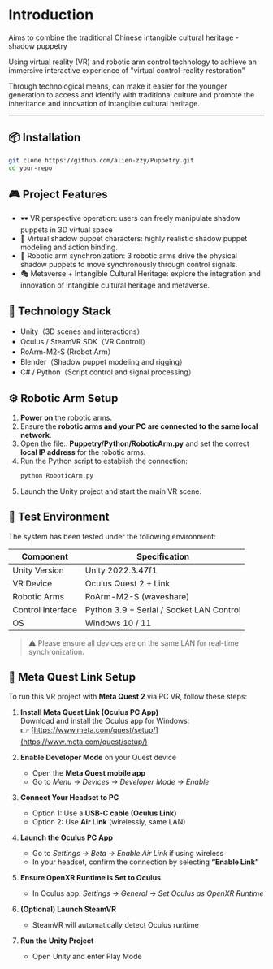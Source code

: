 # Introduction

Aims to combine the traditional Chinese intangible cultural heritage - shadow puppetry

Using virtual reality (VR) and robotic arm control technology to achieve an immersive interactive experience of "virtual control-reality restoration”

Through technological means, can make it easier for the younger generation to access and identify with traditional culture and promote the inheritance and innovation of intangible cultural heritage.


---

## 📦 Installation

```bash
git clone https://github.com/alien-zzy/Puppetry.git
cd your-repo

```
## 🎮 Project Features

- 🕶 ️VR perspective operation: users can freely manipulate shadow puppets in 3D virtual space
- 🧍 Virtual shadow puppet characters: highly realistic shadow puppet modeling and action binding.
- 🤖 Robotic arm synchronization: 3 robotic arms drive the physical shadow puppets to move synchronously through control signals.
- 🎭 Metaverse + Intangible Cultural Heritage: explore the integration and innovation of intangible cultural heritage and metaverse.

## 🧱 Technology Stack

- Unity（3D scenes and interactions）
- Oculus / SteamVR SDK（VR Controll）
- RoArm-M2-S (Rrobot Arm）
- Blender（Shadow puppet modeling and rigging）
- C# / Python（Script control and signal processing）

## ⚙️ Robotic Arm Setup

1. **Power on** the robotic arms.
2. Ensure the **robotic arms and your PC are connected to the same local network**.
3. Open the file:**. Puppetry/Python/RoboticArm.py** and set the correct **local IP address** for the robotic arms.
4. Run the Python script to establish the connection:
    ```bash
    python RoboticArm.py
    ```
5. Launch the Unity project and start the main VR scene.

## 🧪 Test Environment

The system has been tested under the following environment:

| Component         | Specification                           |
|------------------|------------------------------------------|
| Unity Version     | Unity 2022.3.47f1                        |
| VR Device         | Oculus Quest 2 + Link  |
| Robotic Arms      | RoArm-M2-S (waveshare)  |
| Control Interface | Python 3.9 + Serial / Socket LAN Control |
| OS                | Windows 10 / 11                          |

> ⚠️ Please ensure all devices are on the same LAN for real-time synchronization.

## 🔗 Meta Quest Link Setup

To run this VR project with **Meta Quest 2** via PC VR, follow these steps:

1. **Install Meta Quest Link (Oculus PC App)**  
   Download and install the Oculus app for Windows:  
   👉 [https://www.meta.com/quest/setup/](https://www.meta.com/quest/setup/)

2. **Enable Developer Mode** on your Quest device  
   - Open the **Meta Quest mobile app**  
   - Go to *Menu → Devices → Developer Mode → Enable*

3. **Connect Your Headset to PC**
   - Option 1: Use a **USB-C cable (Oculus Link)**
   - Option 2: Use **Air Link** (wirelessly, same LAN)

4. **Launch the Oculus PC App**
   - Go to *Settings → Beta → Enable Air Link* if using wireless
   - In your headset, confirm the connection by selecting **“Enable Link”**

5. **Ensure OpenXR Runtime is Set to Oculus**
   - In Oculus app: *Settings → General → Set Oculus as OpenXR Runtime*

6. **(Optional) Launch SteamVR**
   - SteamVR will automatically detect Oculus runtime

7. **Run the Unity Project**
   - Open Unity and enter Play Mode

